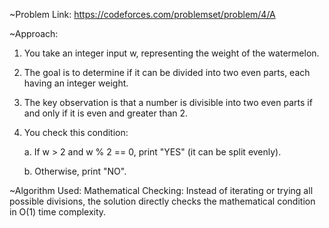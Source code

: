 ~Problem Link: https://codeforces.com/problemset/problem/4/A

~Approach:

1. You take an integer input w, representing the weight of the watermelon.
2. The goal is to determine if it can be divided into two even parts, each having an integer weight.
3. The key observation is that a number is divisible into two even parts if and only if it is even and greater than 2.
4. You check this condition:

   a. If w > 2 and w % 2 == 0, print "YES" (it can be split evenly).
   
   b. Otherwise, print "NO".
  
~Algorithm Used:
Mathematical Checking: Instead of iterating or trying all possible divisions, the solution directly checks the mathematical condition in O(1) time complexity.
